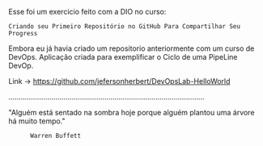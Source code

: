 Esse foi um exercicio feito com a DIO no curso:

	Criando seu Primeiro Repositório no GitHub Para Compartilhar Seu Progress

Embora eu já havia criado um repositorio anteriormente com um curso de DevOps. Aplicação criada para exemplificar 
o Ciclo de uma PipeLine DevOp.

Link -> https://github.com/jefersonherbert/DevOpsLab-HelloWorld

................................................................................................

"Alguém está sentado na sombra hoje porque alguém plantou uma árvore há muito tempo."
	
          Warren Buffett